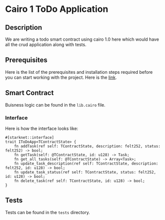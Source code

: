 # Cairo 1 ToDo Application

## Description

We are writing a todo smart contract using cairo 1.0 here which would have all the crud application along with tests.

## Prerequisites

Here is the list of the prerequisites and installation steps required before you can start working with the project. Here is the [link](https://github.com/Mohiiit/cairo-1-simple-storage#prerequisites).


## Smart Contract

Buisness logic can be found in the `lib.cairo` file. 

### Interface

Here is how the interface looks like:

```shell
#[starknet::interface]
trait IToDoApp<TContractState> {
    fn addTask(ref self: TContractState, description: felt252, status: felt252) -> bool;
    fn getTask(self: @TContractState, id: u128) -> Task;
    fn get_all_tasks(self: @TContractState) -> Array<Task>;
    fn update_task_description(ref self: TContractState, description: felt252, id: u128) -> bool;
    fn update_task_status(ref self: TContractState, status: felt252, id: u128) -> bool;
    fn delete_task(ref self: TContractState, id: u128) -> bool;
}
```



## Tests

Tests can be found in the `tests` directory.